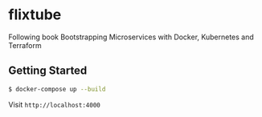 # flixtube

Following book Bootstrapping Microservices with Docker, Kubernetes and Terraform 

## Getting Started

```sh
$ docker-compose up --build
```

Visit `http://localhost:4000`
